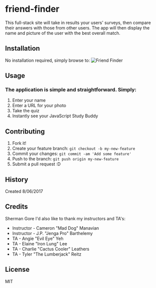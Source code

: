 # friend-finder
This full-stack site will take in results your users' surveys, then compare their answers with those from other users. The app will then display the name and picture of the user with the best overall match.

## Installation
No installation required, simply browse to: ![Friend Finder](https://thawing-taiga-50867.herokuapp.com/)

## Usage
### The application is simple and straightforward.  Simply:
1) Enter your name
2) Enter a URL for your photo
3) Take the quiz
4) Instantly see your JavaScript Study Buddy

## Contributing
1. Fork it!
2. Create your feature branch: `git checkout -b my-new-feature`
3. Commit your changes: `git commit -am 'Add some feature'`
4. Push to the branch: `git push origin my-new-feature`
5. Submit a pull request :D

## History
Created 8/06/2017

## Credits
Sherman Gore
I'd also like to thank my instructors and TA's:
* Instructor - Cameron "Mad Dog" Manavian
* Instructor - J.P. "Jenga Pro" Barthelemy
* TA - Angie "Evil Eye" Yeh
* TA - Elaine "Iron Lung" Lee
* TA - Charlie "Cactus Cooler" Leathers
* TA - Tyler "The Lumberjack" Reitz

## License
MIT